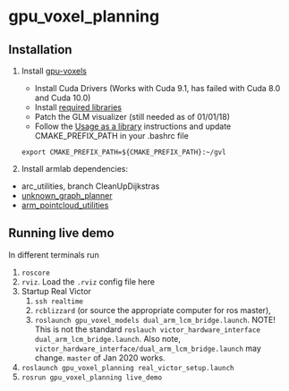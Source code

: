 # gpu_voxel_planning

## Installation


1. Install [gpu-voxels](http://www.gpu-voxels.org/documentation/)

   * Install Cuda Drivers (Works with Cuda 9.1, has failed with Cuda 8.0 and Cuda 10.0)
   * Install [required libraries](http://www.gpu-voxels.org/documentation/prerequisites/)
   * Patch the GLM visualizer (still needed as of 01/01/18)
   * Follow the [Usage as a library](http://www.gpu-voxels.org/documentation/usage-as-a-library/) instructions and update CMAKE_PREFIX_PATH in your .bashrc file
    
    `export CMAKE_PREFIX_PATH=${CMAKE_PREFIX_PATH}:~/gvl`
   
2. Install armlab dependencies: 

  * arc_utilities, branch CleanUpDijkstras
  * [unknown_graph_planner](https://github.com/UM-ARM-Lab/unknown_graph_planner)
  * [arm_pointcloud_utilities](https://github.com/UM-ARM-Lab/arm_pointcloud_utilities)


## Running live demo
In different terminals run
1. `roscore`
2. `rviz`. Load the `.rviz` config file here
3. Startup Real Victor
   1. `ssh realtime`
   2. `rcblizzard` (or source the appropriate computer for ros master), 
   3. `roslaunch gpu_voxel_models dual_arm_lcm_bridge.launch`. NOTE! This is not the standard `roslauch victor_hardware_interface dual_arm_lcm_bridge.launch`. Also note, `victor_hardware_interface/dual_arm_lcm_bridge.launch` may change. `master` of Jan 2020 works.
4. `roslaunch gpu_voxel_planning real_victor_setup.launch`
5. `rosrun gpu_voxel_planning live_demo`
